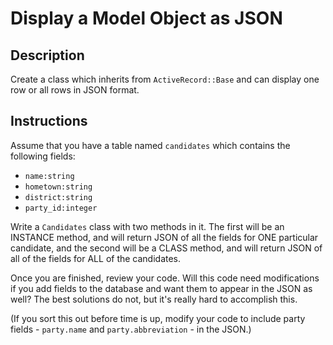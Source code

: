 # Display a Model Object as JSON

## Description

Create a class which inherits from `ActiveRecord::Base` and can display one row or all rows in JSON format.

## Instructions

Assume that you have a table named `candidates` which contains the following fields:

* `name:string`
* `hometown:string`
* `district:string`
* `party_id:integer`

Write a `Candidates` class with two methods in it.  The first will be an INSTANCE method, and will return JSON of all the fields for ONE particular candidate, and the second will be a CLASS method, and will return JSON of all of the fields for ALL of the candidates.

Once you are finished, review your code.  Will this code need modifications if you add fields to the database and want them to appear in the JSON as well?  The best solutions do not, but it's really hard to accomplish this.

(If you sort this out before time is up, modify your code to include party fields - `party.name` and `party.abbreviation` - in the JSON.)
